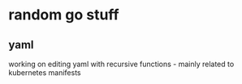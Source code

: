 # random go stuff

## yaml
working on editing yaml with recursive functions - mainly related to kubernetes manifests
